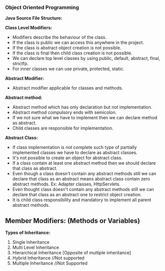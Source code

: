 ### Object Oriented Programming

**Java Source File Structure:**

**Class Level Modifiers:**
- Modifiers describe the behaviour of the class.
- If the class is public we can access this anywhere in the project.
- If the class is abstract object creation is not possible.
- If the class is final then child class creation is not possible.
- We can declare top level classes by using public, default, abstract, final, strictfp.
- For inner classes we can use private, protected, static.


**Abstract Modifier:**
- Abstract modifier applicable for classes and methods.

**Abstract method:**
* Abstract method which has only declaration but not implementation.
* Abstract method compulsory ends with semicolon.
* If we not sure what we have to implement then we can declare method as abstract.
* Child classes are responsible for implementation.

**Abstract Class:**
- If class implementation is not complete such type of partially implemented classes we have to declare as abstract classes.
- It's not possible to create an object for abstract class.
- If a class contain at least  one abstract method then we should declare that class as abstract.
- Even though a class doesn't contain any abstract methods  still we can declare that class as an abstract means abstract 
  class contain zero abstract methods. Ex: Adapter classes, HttpServlets.
- Even thought class doesn't contain any abstract methods still we can declare that class as an abstract one to restrict 
  object creation.
- It is child class responsibility and mandatory to implement all parent abstract methods.

**Member Modifiers: (Methods or Variables)**
- 

**Types of Inheritance:**
1) Single Inheritance 
2) Multi Level Inheritance
3) Hierarchical Inheritance [Opposite of multiple inheritance]
4) Hybrid Inheritance //Not supported
5) Multiple Inheritance //Not Supported